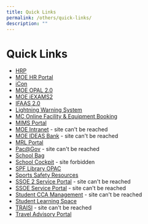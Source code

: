 ```yaml
---
title: Quick Links
permalink: /others/quick-links/
description: ""
---
```

# **Quick Links**


* [HRP](https://www.hrp.gov.sg)
* [MOE HR Portal](https://intranet.moe.gov.sg/hronline/Pages/Home.aspx)
*  [iCon](https://icon.moe.edu.sg)
*  [MOE OPAL 2.0](https://idm.opal2.moe.edu.sg/)
* [ MOE iEXAMS2](https://iexams.seab.gov.sg/sso/login?service=https%3A%2F%2Fiexams.seab.gov.sg%2Fsso%2Foauth2.0%2FcallbackAuthorize%3Fclient_id%3Diexams2-prod%26redirect_uri%3Dhttps%253A%252F%252Fiexams.seab.gov.sg%252Fiexams2%252Flogin%252Foauth2%252Fcode%252Fiexams2-prod%26response_type%3Dcode%26client_name%3DCasOAuthClient)
*   [IFAAS 2.0](https://idp.mims.moe.gov.sg/nidp/saml2/sso?SAMLRequest=hVLRUuIwFP2VTHxuE6rOaobi4DKsOCBd6TroW2zTErdJam5K5e83BWHYB%2FH1zDn33HPv6d98qAqthQVpdIx7IcVI6MzkUpcx%2FpOOgyuMwHGd88poEeONAHwz6ANXVc2GjVvpR%2FHeCHDID9LAcpBeuHKuZoS0bRu256GxJYkopYReE8%2FqKGf4k%2B%2FNvqD3CL3o6J5xYHe2MW6sZoaDBKa5EsBcxhbD2ZRFIWUcQFjnwxxL6tOa2hpnMlPtJR%2BXlH6rKGTlQe6cla%2BNE2zpRYcBIL8MtZxNF9lKKB5I3R02ExglnwvcSr07%2FCnv1x0J2F2aJkEyX6QYTUYxlnkwHa5psax%2FPF1b%2B%2FyQN7967u9d%2BUbn89800W%2Bz1f1jWr2rMUZP%2B49H3ccnAI2YbNdxHqLReUCjgPZSSll0yS6uXjAa%2BR9Lzd1W1WUDH07mdaikglAZEZZmHUJJtAdJd%2FWIABi86wrbWlg0NlZxdzpgh%2FgwxZbqC%2BKk2%2BDBwbLgHKJjQ8MVKUTeJ0dG%2B4Y%2B%2BFmTUWIqmW3QsKpM%2B9MK7nyRnW0EJoOd6v8qD%2F4B&RelayState=id-eXL5hImziYlQwiOLUulm86oMQQmiDeTtaCsmIBjD&SigAlg=http%3A%2F%2Fwww.w3.org%2F2000%2F09%2Fxmldsig%23rsa-sha1&Signature=Jvt7w9KqwamyHQRod7v2nbm%2B494XSSAiQS%2FkUtYlrHXUHVfAABzaIBtZtRRwbxi1wdveKLBp80ZGB9FC%2FuSo1PHmUDgjElpr3g2cu1YkHuUCRxJVJXtRb5MKVD%2FZe9Xv3apS4cTELryYwF8ivw5D6h9FTzQCG9XwP9tyexqwoM8%3D)
*   [Lightning Warning System](http://www.weather.gov.sg/lightning/)
*   [MC Online Facility & Equipment Booking](https://www.mconline.sg/)
*   [MIMS Portal](https://portal.mims.moe.gov.sg/)
*   [MOE Intranet](https://intranet.moe.gov.sg/) - site can't be reached
*   [MOE IDEAS Bank](https://ideas.moe.gov.sg/) - site can't be reached
*   [MRL Portal](https://springfieldsec.spydus.com.sg/cgi-bin/spydus.exe/MSGTRN/OPAC/HOME)
*   [Pac@Gov](https://pacgov.agd.gov.sg/ipac/portal/jsp/login/index1.jsp) - site can't be reached
*   [School Bag](http://www.schoolbag.sg/)
*   [School Cockpit](https://schoolcockpit.moe.gov.sg/) - site forbidden
*   [SPF Library OPAC](https://schoolibrary.moe.edu.sg/springfieldsec)
*   [Sports Safety Resources](https://www.sportsingapore.gov.sg/sports-education/sports-safety/safety-resources-and-useful-links)
*   [SSOE 2 Service Portal](https://adfs.schools.moe.edu.sg/adfs/ls/?SAMLRequest=jVJbT8IwFP4rS9%2FZDclYw0gmxEiCuAj64Ftpz6BJ186ebuq%2FdwwM%2BADx9fS7nfN1gqxScU3zxu31C3w0gM77qpRGenzJSGM1NQwlUs0qQOo4XedPSxr7Ia2tcYYbRbwcEayTRs%2BMxqYCuwbbSg6vL8uM7J2rkQYBooHYrwz4IBofd4Fmbc124AtDvHlnLTU7aJwZTJToI98bo%2FCSeJgHCgPiPRjLoY%2BfkZIpBOIt5hlZr2ZJUoYi4glPwvEoFZCKKCzHZQp3nI22SdQBsWCIsoUzFbGBhUbHtMtIHEbpIIwHcbgJIzoa0uHQH8fpO%2FGK0%2BL3Ugupd7evtD2CkD5uNsWgeF5veoFWCrCrDv3PA72Bxf44nSaZTvp%2BaB%2FYXlZ2Owv77YlMr5lOgkvpk1FND0kX88Ioyb%2B9XCnzObPAXJfe2Qb6IirmrrtHftRPpBiUPZQ2GmvgspQgSDA92f79i9Mf&RelayState=https%3A%2F%2Fssoe2.moe.edu.sg%2Fsaml_redirector.do%3Fsysparm_nostack%3Dtrue%26sysparm_uri%3D%252Fnav_to.do%253Furi%253D%25252F%25252F) - site can't be reached
*   [SSOE Service Portal](https://ssoe.moe.edu.sg/) - site can't be reached
*   [Student CCA Management](http://www.learnfusion.com/schools/springfield/) - site can't be reached
*   [Student Learning Space](https://learning.moe.edu.sg/)
*   [TRAISI](https://traisi.moe.gov.sg/AD/login.asp) - site can't be reached
*   [Travel Advisory Portal](http://www.internationalsos.com/MasterPortal/default.aspx?membnum=02AABC000031)
